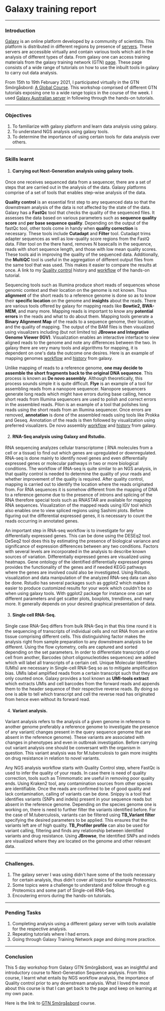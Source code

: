 # **Galaxy training report**

---

### **Introduction**

[Galaxy](https://galaxyproject.org/community/) is an online platform developed by a community of scientists. This platform is distributed in different regions by presence of [servers](https://galaxyproject.org/usegalaxy/). These servers are accessible virtually and contain various tools which aid in the analysis of different types of data. From galaxy one can access training materials from the galaxy training network (GTN) [page](https://training.galaxyproject.org/). These page consists  of a wide range of tutorials on how to use the inbuilt tools in galaxy to carry out data analysis. 

From 15th to 19th February 2021, I participated virtually in the GTN Smörgåsbord: [A Global Course](https://training.galaxyproject.org/training-material/smorgasbord.html). This workshop comprised of different GTN tutorials exposing one to a wide range topics in the course of the week. I used [Galaxy Australian server](https://usegalaxy.org.au/) in following through the hands-on tutorials. 

---

### **Objectives**
1. To familiarize with galaxy platform and learn data analysis using galaxy.
2. To understand NGS analysis using galaxy tools.
3. To determine the importance of using certain tools for data analysis over others.

---

### **Skills learnt**

1. #### **Carrying out Next-Generation analysis using galaxy tools.**

Once one receives sequenced data from a sequencer, there are a set of steps that are carried out in the analysis of the data. Galaxy platforms comprise of a set of tools that enables step-wise analysis of the data. 

**Quality control** is an essential first step to any sequenced data so that the downstream analysis of the data is not affected by the state of the data. Galaxy has a **FastQc** tool that checks the quality of the sequenced files. It assesses the data based on various parameters such as **sequence quality score** and **per base sequence quality**. Depending on the output of the fastQc tool, other tools come in handy when **quality correction** is necessary. These tools include **Cutadapt** and **Filter** tool. Cutadapt trims adapter sequences as well as low-quality score regions from the FastQ data. Filter tool on the there hand, removes N basecalls in the sequence, reads with short sequence length, and those with low mean quality scores. These tools aid in improving the quality of the sequenced data. Additionally, the **MultiQC** tool is useful in the aggregation of different output files from the same tool that was used. This makes it easier to compare the results at once. A link to my [Quality control](https://usegalaxy.org.au/u/rosewambui/h/quality-control) history and [workflow](https://usegalaxy.org.au/u/rosewambui/w/workflow-constructed-from-history-quality-control) of the hands-on tutorial.
  
Sequencing tools such as Illumina produce short reads of sequences whose genomic context and their location on the genome is not known. Thus **alignment** of the short reads to a reference genome is done so as to know their **specific location** on the genome and **insights** about the reads. There are various tools offered by galaxy for mapping reads like **Bowtie2, BWA-MEM**, and many more. Mapping reads is important to know any **potential errors** in the reads and what to do about them. Mapping tools generate a **Binary Alignment Map** of the reads to a sequence genome, their location, and the quality of mapping. The output of the BAM files is then visualized using visualizers including (but not limited to) **JBrowse and Integrative Genome Viewer (IGV)**. Visualization enables an interactive interface to view aligned reads to the genome and note any differences between the two. In galaxy there are very many tools and algorithms for mapping, it is dependent on one's data the outcome one desires. Here is an example of mapping genomes [workflow](https://usegalaxy.org.au/u/rosewambui/w/workflow-constructed-from-history-sequence-mapping) and [history](https://usegalaxy.org.au/u/rosewambui/h/sequence-mapping) from galaxy.
    
Unlike mapping of reads to a reference genome, **one may decide to assemble the short fragments back to the original DNA sequence**. This process is known as **De novo assembly**. Although theoretically, this process sounds simple it is quite difficult. **Flye** is an example of a tool for assembling reads from a nanopore sequencer. Nanopore sequencers generate long reads which might have errors during base calling, hence short reads from Illumina sequencers are used to polish and correct errors in the assembled reads. Pilon is an example of a tool that polishes long reads using the short reads from an Illumina sequencer. Once errors are removed, **annotation** is done of the assembled reads using tools like Prokka and Geseq. Annotation of the reads is then followed by visualization using preferred visualizers. De novo assembly [workflow](https://usegalaxy.org.au/u/rosewambui/w/workflow-constructed-from-history-chloroplast-genome-assembly) and [history](https://usegalaxy.org.au/u/rosewambui/h/chloroplast-genome-assembly) from galaxy.
	
2. #### **RNA-Seq analysis using Galaxy and Rstudio.**

RNA sequencing analyzes cellular transcriptome ( RNA molecules from a cell or a tissue) to find out which genes are upregulated or downregulated. RNA-seq is done mainly to identify novel genes and even differentially expressed genes or molecular pathways in two or more biological conditions. The workflow of RNA-seq is quite similar to an NGS analysis, in that quality control is needed to determine the quality of your reads and whether improvement of the quality is required. After quality control, mapping is carried out to identify the location where the reads originated from. For RNA sequences it is somehow different from the mapping of DNA to a reference genome due to the presence of introns and splicing of the RNA therefore special tools such as RNASTAR are available for mapping RNA sequences. Visualization of the mapped reads using IGV tool which also enables one to view spliced regions using Sashimi plots. Before figuring out the differential expressed genes, it is necessary to count the reads occurring in annotated genes.
   
An important step in RNA-seq workflow is to investigate for any differentially expressed genes. This can be done using the DESEq2 tool. DeSeq2 tool does this by estimating the presence of biological variance and significance of expression differences between any two conditions. Factors with several levels are incorporated in the analysis to describe known sources of variation. Differentially expressed genes are visualized using heatmaps. Gene ontology of the identified differentially expressed genes provides the functionality of the genes and if needed KEGG pathways where the genes are involved could also be investigated. Using Rstudio, visualization and data manipulation of the analyzed RNA-seq data can also be done. Rstudio has several packages such as ggplot2 which makes it easier to produce customized results for your work which couldn't be so when using galaxy tools. With ggplot2 package for instance one can set different parameters and get scatter plots, boxplots, trendlines, and many more. It generally depends on your desired graphical presentation of data. 

3. #### **Single cell RNA-Seq.**

Single case RNA-Seq differs from bulk RNA-Seq in that this time round it is the sequencing of transcripts of individual cells and not RNA from an entire tissue comprising different cells. This distinguishing factor makes the analysis right from sample preparation to any downstream analysis to be different. Using the flow cytometry, cells are captured and sorted depending on the set parameters. In order to differentiate transcripts of one cell from another, Barcodes (short oligonucleotides sequences) are added which will label all transcripts of a certain cell. Unique Molecular Identifiers (UMIs) are necessary in Single-cell RNA-Seq so as to mitigate amplification bias. UMIs label amplified reads from a certain transcript such that they are only counted once. Galaxy provides a tool known as **UMI-tools extract** which extracts UMIs and cell barcodes from the forward reads and appends them to the header sequence of their respective reverse reads. By doing so one is able to tell which transcript and cell the reverse read has originated from hence even without its forward read.

4. #### **Variant analysis.**

Variant analysis refers to the analysis of a given genome in reference to another genome preferably a reference genome to investigate the presence of any variant( changes present in the query sequence genome that are absent in the reference genome). These variants are associated with changes in phenotypes and even in outbreak investigation. Before carrying out variant analysis one should be conversant with the organism in question. This variant analysis was for M.tuberculosis to gain more insights on drug resistance in relation to novel variants.

Any NGS analysis workflow starts with Quality Control step, where FastQc is used to infer the quality of your reads. In case there is need of quality correction, tools such as Trimmomatic are useful in removing poor quality ends. Using Kraken2 tool, any contamination sources from other species are identifiable. Once the reads are confirmed to be of good quality and lack contamination, calling of variants can be done. Snippy is a tool that identifies variants (SNPs and indels) present in your sequence reads but absent in the reference genome. Depending on the species genome one is working on, there is need to further filter the variants identified before. For the case of M.tuberculosis, variants can be filtered using **TB_Variant filter** specifying the desired parameters to be applied. This ensures that the variants left are of high quality. **TB_Profiler profile** can also be used for variant calling, filtering and finds any relationship between identified variants and drug resistance. Using **JBrowse**, the identified SNPs and indels are visualized where they are located on the genome and other relevant data.

---

### **Challenges.**

1. The galaxy server I was using didn't have some of the tools necessary for certain analysis, thus didn't cover all topics for example Proteomics.
2. Some topics were a challenge to understand and follow through e.g Proteomics and some part of Single-cell RNA-Seq.
3. Encoutering errors during the hands-on tutorials.

---

### **Pending Tasks**

1. Completing analysis using a different galaxy server with tools available for the respective analysis.
2. Repeating tutorials where I had errors.
3. Going through Galaxy Training Network page and doing more practice.

---

### **Conclusion**

This 5 day workshop from Galaxy GTN Smörgåsbord, was an insightful and introductory course to Next-Generation Sequence analysis. From this course, I learnt what entails by NGS workflow analysis, the importance of Quality control prior to any downstream analysis. What I loved the most about this course is that I can get back to the page and keep on learning at my own pace.

Here is the link to [GTN Smörgåsbord](https://shiltemann.github.io/global-galaxy-course/workshop) course.




